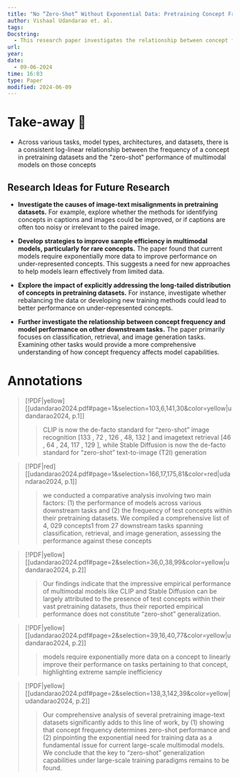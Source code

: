 ```yaml
---
title: "No “Zero-Shot” Without Exponential Data: Pretraining Concept Frequency Determines Multimodal Model Performance"
author: Vishaal Udandarao et. al.
tags: 
Docstring:
  - This research paper investigates the relationship between concept frequency in training data and the performance of multimodal models, particularly in the context of "zero-shot" generalisation. The authors analyse 34 models across 5 standard pretraining datasets, finding that model performance scales linearly with an exponential increase in concept frequency. **This log-linear scaling trend** suggests that current multimodal models exhibit significant sample inefficiency, requiring vast amounts of data to achieve performance improvements. The paper concludes that current "zero-shot" capabilities are limited and proposes the **"Let It Wag!" benchmark**, a long-tailed test set, to encourage further research into addressing these limitations.
url: 
year: 
date:
  - 09-06-2024
time: 16:03
type: Paper
modified: 2024-06-09
---
```

# Take-away 🥡
- Across various tasks, model types, architectures, and datasets, there is a consistent log-linear relationship between the frequency of a concept in pretraining datasets and the "zero-shot" performance of multimodal models on those concepts
## Research Ideas for Future Research
- **Investigate the causes of image-text misalignments in pretraining datasets.** For example, explore whether the methods for identifying concepts in captions and images could be improved, or if captions are often too noisy or irrelevant to the paired image.

- **Develop strategies to improve sample efficiency in multimodal models, particularly for rare concepts.** The paper found that current models require exponentially more data to improve performance on under-represented concepts. This suggests a need for new approaches to help models learn effectively from limited data.
- **Explore the impact of explicitly addressing the long-tailed distribution of concepts in pretraining datasets.** For instance, investigate whether rebalancing the data or developing new training methods could lead to better performance on under-represented concepts.
- **Further investigate the relationship between concept frequency and model performance on other downstream tasks.** The paper primarily focuses on classification, retrieval, and image generation tasks. Examining other tasks would provide a more comprehensive understanding of how concept frequency affects model capabilities.

# Annotations




> [!PDF|yellow] [[udandarao2024.pdf#page=1&selection=103,6,141,30&color=yellow|udandarao2024, p.1]]
> > CLIP is now the de-facto standard for “zero-shot” image recognition [133 , 72 , 126 , 48, 132 ] and imagetext retrieval [46 , 64 , 24, 117 , 129 ], while Stable Diffusion is now the de-facto standard for “zero-shot” text-to-image (T2I) generation


>[!PDF|red] [[udandarao2024.pdf#page=1&selection=166,17,175,81&color=red|udandarao2024, p.1]]
> > we conducted a comparative analysis involving two main factors: (1) the performance of models across various downstream tasks and (2) the frequency of test concepts within their pretraining datasets. We compiled a comprehensive list of 4, 029 concepts1 from 27 downstream tasks spanning classification, retrieval, and image generation, assessing the performance against these concepts

> [!PDF|yellow] [[udandarao2024.pdf#page=2&selection=36,0,38,99&color=yellow|udandarao2024, p.2]]
> > Our findings indicate that the impressive empirical performance of multimodal models like CLIP and Stable Diffusion can be largely attributed to the presence of test concepts within their vast pretraining datasets, thus their reported empirical performance does not constitute “zero-shot” generalization.

> [!PDF|yellow] [[udandarao2024.pdf#page=2&selection=39,16,40,77&color=yellow|udandarao2024, p.2]]
> > models require exponentially more data on a concept to linearly improve their performance on tasks pertaining to that concept, highlighting extreme sample inefficiency

> [!PDF|yellow] [[udandarao2024.pdf#page=2&selection=138,3,142,39&color=yellow|udandarao2024, p.2]]
> > Our comprehensive analysis of several pretraining image-text datasets significantly adds to this line of work, by (1) showing that concept frequency determines zero-shot performance and (2) pinpointing the exponential need for training data as a fundamental issue for current large-scale multimodal models. We conclude that the key to “zero-shot” generalization capabilities under large-scale training paradigms remains to be found.





